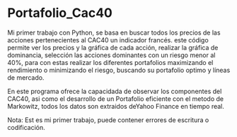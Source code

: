 # Portafolio_Cac40
Mi primer trabajo con Python, se basa en buscar todos los precios de las acciones pertenecientes al CAC40 un indicador francés. este código permite ver los precios y la gráfica de cada acción, realizar la gráfica de dominancia, selección las acciones dominantes con un riesgo menor al 40%, para con estas realizar los diferentes portafolios  maximizando el rendimiento o minimizando el riesgo, buscando su portafolio optimo y líneas de mercado. 

En este programa ofrece la capacidada de observar los componentes del CAC40, asi como el desarrollo de un Portafolio eficiente con el metodo de  Markowitz, todos los datos son extraidos deYahoo Finance en tiempo real.

Nota: Est es mi primer trabajo, puede contener errores de escritura o codificación.
